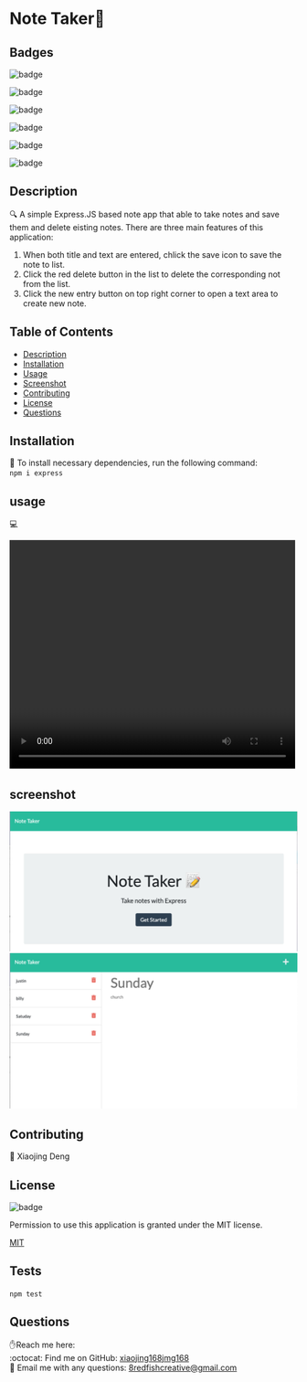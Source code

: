 <h1>Note Taker👋</h1>

## Badges
![badge](https://img.shields.io/github/languages/top/xiaojing168jmg168/note-taker)
 
![badge](https://img.shields.io/github/languages/count/xiaojing168jmg168/note-taker)

![badge](https://img.shields.io/github/issues/xiaojing168jmg168/note-taker)

![badge](https://img.shields.io/github/issues-closed/xiaojing168jmg168/note-taker)

![badge](https://img.shields.io/github/last-commit/xiaojing168jmg168/note-taker)

![badge](https://img.shields.io/badge/license-MIT-brightgreen)


## Description
🔍  A simple Express.JS based note app that able to take notes and save them and delete eisting notes. 
There are three main features of this application:
  1. When both title and text are entered, chlick the save icon to save the note to list.
  2. Click the red delete button in the list to delete the corresponding not from the list.
  3. Click the new entry button on top right corner to open a text area to create new note.


## Table of Contents
- [Description](#description)
- [Installation](#installation)
- [Usage](#usage)
- [Screenshot](#screenshot)
- [Contributing](#contributing)
- [License](#license)
- [Questions](#questions)


## Installation
💾 To install necessary dependencies, run the following command:
<br/>```
npm i express ```
<br/>


## usage
💻 

<video  width="500" height="400" controls>
  <source src="./utils/note-taker-1.mp4" type="video/mp4">
</video>


## screenshot
![screenshot](./public/assets/images/img-1.jpg)
![screenshot](./public/assets/images/img-2.jpg)


## Contributing
👥 Xiaojing Deng


## License

![badge](https://img.shields.io/badge/license-MIT-brightgreen)</br>
<p>Permission to use this application is granted under the MIT license.</p>
 
[MIT](https://choosealicense.com/licenses/mit)



## Tests
``` npm test ```

## Questions
✋Reach me here:<br/>
:octocat: Find me on GitHub: [xiaojing168jmg168](https://github.com/xiaojing168jmg168)<br/>
📩 Email me with any questions: 8redfishcreative@gmail.com



